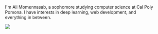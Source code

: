 I'm Ali Momennasab, a sophomore studying computer science at Cal Poly Pomona. I have interests in deep learning, web development, and everything in between.


![](https://komarev.com/ghpvc/?username=alimomennasasb&color=blue)

<!--
**alimomennasab/alimomennasab** is a ✨ _special_ ✨ repository because its `README.md` (this file) appears on your GitHub profile.

Here are some ideas to get you started:

- 🔭 I’m currently working on ...
- 🌱 I’m currently learning ...
- 👯 I’m looking to collaborate on ...
- 🤔 I’m looking for help with ...
- 💬 Ask me about ...
- 📫 How to reach me: ...
- 😄 Pronouns: ...
- ⚡ Fun fact: ...
-->
